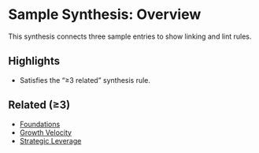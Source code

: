 # Sample Synthesis: Overview

This synthesis connects three sample entries to show linking and lint rules.

## Highlights
- Satisfies the “≥3 related” synthesis rule.

## Related (≥3)
- [Foundations](KB:/encyclopedia/v001-sample-foundations)
- [Growth Velocity](KB:/encyclopedia/v002-sample-growth-velocity)
- [Strategic Leverage](KB:/encyclopedia/v003-sample-strategic-leverage)
